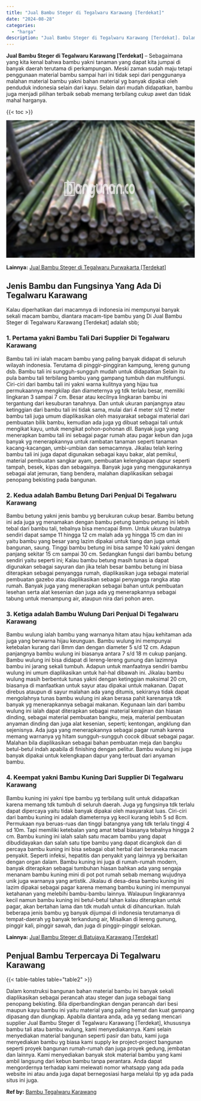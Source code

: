 ```yaml
---
title: "Jual Bambu Steger di Tegalwaru Karawang [Terdekat]"
date: "2024-08-28"
categories: 
  - "harga"
description: "Jual Bambu Steger di Tegalwaru Karawang [Terdekat]. Dalam konstruksi bangunan bahan material bambu ini banyak sekali diaplikasikan sebagai perancah atau steg..."
---
```


**Jual Bambu Steger di Tegalwaru Karawang \[Terdekat\]** – Sebagaimana yang kita kenal bahwa bambu yakni tanaman yang dapat kita jumpai di banyak daerah terutama di perkampungan. Meski zaman sudah maju tetapi penggunaan material bambu sampai hari ini tidak sepi dari penggunanya malahan material bambu yakni bahan material yg banyak dipakai oleh penduduk indonesia selain dari kayu. Selain dari mudah didapatkan, bambu juga menjadi pilihan terbaik sebab memang terbilang cukup awet dan tidak mahal harganya.

{{< toc >}}

![Jual Bambu Steger di Tegalwaru Karawang [Terdekat]](/images/jual-bambu-tali-24.png)

**Lainnya:** [Jual Bambu Steger di Tegalwaru Purwakarta \[Terdekat\]](https://bambu.bangunan.co/jual-bambu-steger-di-tegalwaru-purwakarta-terdekat/)

## Jenis Bambu dan Fungsinya Yang Ada Di Tegalwaru Karawang

Kalau diperhatikan dari macamnya di indonesia ini mempunyai banyak sekali macam bambu, diantara macam-tipe bambu yang Di Jual Bambu Steger di Tegalwaru Karawang \[Terdekat\] adalah sbb;

### 1\. Pertama yakni Bambu Tali Dari Supplier Di Tegalwaru Karawang

Bambu tali ini ialah macam bambu yang paling banyak didapat di seluruh wilayah indonesia. Terutama di pinggir-pinggiran kampung, lereng gunung dsb. Bambu tali ini sungguh-sungguh mudah untuk didapatkan Selain itu pula bambu tali terbilang bambu yang gampang tumbuh dan multifungsi. Ciri-ciri dari bambu tali ini yakni warna kulitnya yang hijau tua permukaannya mengkilap dan diameternya yg tdk terlalu besar, memiliki lingkaran 3 sampai 7 cm. Besar atau kecilnya lingkaran bambu ini tergantung dari kesuburan tanahnya. Dan untuk ukuran panjangnya atau ketinggian dari bambu tali ini tidak sama, mulai dari 4 meter s/d 12 meter bambu tali juga umum diaplikasikan oleh masyarakat sebagai material dari pembuatan bilik bambu, kemudian ada juga yg dibuat sebagai tali untuk mengikat kayu, untuk mengikat pohon-pohonan dll. Banyak juga yang menerapkan bambu tali ini sebagai pagar rumah atau pagar kebun dan juga banyak yg menerapkannya untuk rambatan tanaman seperti tanaman kacang-kacangan, umbi-umbian dan semacamnya. Jikalau telah kering bambu tali ini juga dapat digunakan sebagai kayu bakar, alat pemikul, material pembuatan sangkar ayam, pembuatan kelengkapan dapur seperti tampah, besek, kipas dan sebagainya. Banyak juga yang menggunakannya sebagai alat jemuran, tiang bendera, malahan diaplikasikan sebagai penopang bekisting pada bangunan.

### 2\. Kedua adalah Bambu Betung Dari Penjual Di Tegalwaru Karawang

Bambu betung yakni jenis bambu yg berukuran cukup besar. Bambu betung ini ada juga yg menamakan dengan bambu petung bambu petung ini lebih tebal dari bambu tali, tebalnya bisa mencapai 8mm. Untuk ukuran bulatnya sendiri dapat sampe 11 hingga 12 cm malah ada yg hingga 15 cm dan ini yaitu bambu yang besar yang lazim dipakai untuk tiang dan juga untuk bangunan, saung. Tinggi bambu betung ini bisa sampe 10 kaki yakni dengan panjang sekitar 15 cm sampai 30 cm. Sedangkan fungsi dari bambu betung sendiri yaitu seperti ini; Kalau bambu betung masih tunas ia dapat digunakan sebagai sayuran dan jika telah besar bambu betung ini biasa diterapkan sebagai penyangga rumah, diaplikasikan juga sebagai material pembuatan gazebo atau diaplikasikan sebagai penyangga rangka atap rumah. Banyak juga yang menerapkan sebagai bahan untuk pembuatan lesehan serta alat kesenian dan juga ada yg menerapkannya sebagai tabung untuk menampung air, ataupun nira dari pohon aren.

### 3\. Ketiga adalah Bambu Wulung Dari Penjual Di Tegalwaru Karawang

Bambu wulung ialah bambu yang warnanya hitam atau hijau kehitaman ada juga yang berwarna hijau keunguan. Bambu wulung ini mempunyai ketebalan kurang dari 8mm dan dengan diameter 5 s/d 12 cm. Adapun panjangnya bambu wulung ini biasanya antara 7 s/d 18 m cukup panjang. Bambu wulung ini bisa didapat di lereng-lereng gunung dan lazimnya bambu ini jarang sekali tumbuh. Adapun untuk manfaatnya sendiri bambu wulung ini umum diaplikasikan untuk hal-hal dibawah ini. Jikalau bambu wulung masih berbentuk tunas yakni dengan ketinggian maksimal 20 cm, biasanya di manfaatkan untuk sayur atau dipakai untuk makanan. Dapat direbus ataupun di sayur malahan ada yang ditumis, sekiranya tidak dapat mengolahnya tunas bambu wulung ini akan berasa pahit karenanya tdk banyak yg menerapkannya sebagai makanan. Kegunaan lain dari bambu wulung ini ialah dapat diterapkan sebagai material kerajinan dan hiasan dinding, sebagai material pembuatan bangku, meja, material pembuatan anyaman dinding dan juga alat kesenian, seperti; kentongan, angklung dan sejenisnya. Ada juga yang menerapkannya sebagai pagar rumah karena memang warnanya yg hitam sungguh-sungguh cocok dibuat sebagai pagar. Malahan bila diaplikasikan sebagai bahan pembuatan meja dan bangku betul-betul indah apabila di finishing dengan pelitur. Bambu wulung ini juga banyak dipakai untuk kelengkapan dapur yang terbuat dari anyaman bambu.

### 4\. Keempat yakni Bambu Kuning Dari Supplier Di Tegalwaru Karawang

Bambu kuning ini yakni tipe bambu yg terbilang sulit untuk didapatkan karena memang tdk tumbuh di seluruh daerah. Juga yg fungsinya tdk terlalu dapat dipercaya yaitu tidak banyak dipakai oleh masyarakat luas. Ciri-ciri dari bambu kuning ini adalah diameternya yg kecil kurang lebih 5 sd 8cm. Permukaan nya beruas-ruas dan tinggi batangnya yang tdk terlalu tinggi 4 sd 10m. Tapi memiliki ketebalan yang amat tebal biasanya tebalnya hingga 2 cm. Bambu kuning ini ialah salah satu macam bambu yang dapat dibudidayakan dan salah satu tipe bambu yang dapat dicangkok dan di percaya bambu kuning ini bisa sebagai obat herbal dari beraneka macam penyakit. Seperti infeksi, hepatitis dan penyakit yang lainnya yg berkaitan dengan organ dalam. Bambu kuning ini juga di rumah-rumah modern, banyak diterapkan sebagai tumbuhan hiasan bahkan ada yang sengaja menanam bambu kuning mini di pot pot rumah sebab memang wujudnya unik juga warnanya yang artistik. Jikalau di desa-desa bambu kuning ini lazim dipakai sebagai pagar karena memang bambu kuning ini mempunyai ketahanan yang melebihi bambu-bambu lainnya. Walaupun lingkarannya kecil namun bambu kuning ini betul-betul tahan kalau diterapkan untuk pagar, akan bertahan lama dan tdk mudah untuk di dihancurkan. Itulah beberapa jenis bambu yg banyak dijumpai di indonesia terutamanya di tempat-daerah yg banyak terkandung air, Misalkan di lereng gunung, pinggir kali, pinggir sawah, dan juga di pinggir-pinggir selokan.

**Lainnya:** [Jual Bambu Steger di Batujaya Karawang \[Terdekat\]](https://bambu.bangunan.co/jual-bambu-steger-di-batujaya-karawang-terdekat/)

## Penjual Bambu Terpercaya Di Tegalwaru Karawang

{{< table-tables table="table2" >}}

Dalam konstruksi bangunan bahan material bambu ini banyak sekali diaplikasikan sebagai perancah atau steger dan juga sebagai tiang penopang bekisting. Bila diperbandingkan dengan perancah dari besi maupun kayu bambu ini yaitu material yang paling hemat dan kuat gampang dipasang dan diungkap. Apabila diantara anda, ada yg sedang mencari supplier Jual Bambu Steger di Tegalwaru Karawang \[Terdekat\], khususnya bambu tali atau bambu wulung, kami menyediakannya. Kami selain menyediakan material bangunan seperti pasir dan batu, kami juga menyediakan bambu yg biasa kami supply ke project-project bangunan seperti proyek bangunan rumah-rumah dan juga proyek gedung, jembatan dan lainnya. Kami menyediakan banyak stok material bambu yang kami ambil langsung dari kebun bambu tanpa perantara. Anda dapat mengordernya terhadap kami melewati nomor whatsapp yang ada pada website ini atau anda juga dapat bernegosiasi harga melalui tlp yg ada pada situs ini juga.

**Ref by:** [Bambu Tegalwaru Karawang](https://id.wikipedia.org/wiki/Bambu)
